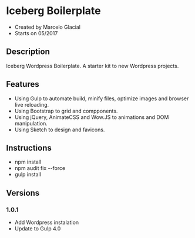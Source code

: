 # Iceberg Boilerplate

* Created by Marcelo Glacial
* Starts on 05/2017

## Description

Iceberg Wordpress Boilerplate. 
A starter kit to new Wordpress projects.


## Features

- Using Gulp to automate build, minify files, optimize images and browser live reloading.
- Using Bootstrap to grid and compponents.
- Using jQuery, AnimateCSS and Wow.JS to animations and DOM manipulation.
- Using Sketch to design and favicons.


## Instructions

- npm install 
- npm audit fix --force
- gulp install


## Versions

### 1.0.1 
- Add Wordpress instalation
- Update to Gulp 4.0
